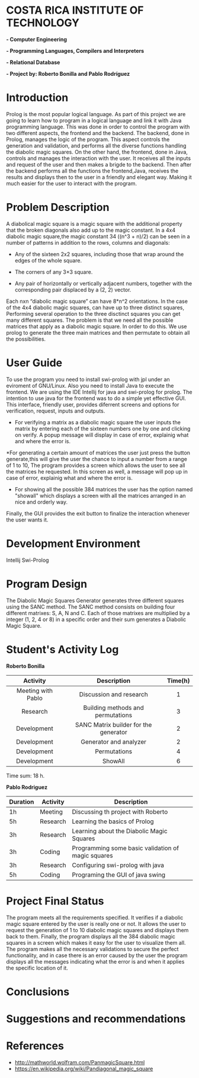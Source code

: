 # COSTA RICA INSTITUTE OF TECHNOLOGY

**- Computer Engineering**

**- Programming Languages, Compilers and Interpreters**

**- Relational Database**

**- Project by: Roberto Bonilla and Pablo Rodríguez**






# Introduction
Prolog is the most popular logical language. As part of this project we are going to learn how
to program in a logical language and link it with Java programming language. This was done in order to control
the program with two different aspects, the frontend and the backend. The backend, done in Prolog, manages the logic of
the program. This aspect controls the generation and validation, and performs all the diverse functions handling the
diabolic magic squares. On the other hand, the frontend, done in Java, controls and manages the interaction with the user.
It receives all the inputs and request of the user and then makes a brigde to the backend. Then after the backend performs
all the functions the frontend,Java, receives the results and displays then to the user in a friendly and elegant way.
Making it much easier for the user to interact with the program.


# Problem Description
A diabolical magic square is a magic square with the additional property that the broken diagonals also add up to the magic constant.
In a 4x4 diabolic magic square,the magic constant 34 ((n^3 + n)/2) can be seen in a
number of patterns in addition to the rows, columns and diagonals:

* Any of the sixteen 2x2 squares, including those that wrap around the edges of the whole square.

* The corners of any 3×3 square.

* Any pair of horizontally or vertically adjacent numbers, together with the  corresponding pair displaced by a (2, 2) vector.

Each nxn “diabolic magic square” can have 8*n^2 orientations. In the case of the 4x4
diabolic magic squares, can have up to three distinct squares,
Performing several operation to the three disctinct squares you can get many different squares.
The problem is that we need all the possible matrices that apply as a diabolic magic square. In order to do this. We use prolog
to generate the three main matrices and then permutate to obtain all the possibilities.

# User Guide

To use the program you need to install swi-prolog with jpl under an eviroment of GNU/Linux. Also you need to install Java to execute the frontend.
We are using the IDE Intellij for java and swi-prolog for prolog. The intention to use java for the frontend was to do a simple yet effective GUI.
This interface, friendly user, provides diferrent screens and options for verification, request, inputs and outputs.

* For verifying a matrix as a diabolic magic square the user inputs the matrix by entering each of the sixteen numbers one by one and clicking on verify.
A popup message will display in case of error, explainig what and where the error is.

*For generating a certain amount of matrices the user just press the button generate,this will give the user the chance to input a number from a range of 1 to 10,
The program provides a screen which allows the user to see all the matrices he requested.
In this screen as well, a message will pop up in case of error, explainig what and where the error is.

* For showing all the possible 384 matrices the user has the option named "showall" which displays a screen with all the matrices arranged in an nice and orderly way.

Finally, the GUI provides the exit button to finalize the interaction whenever the user wants it.


 
# Development Environment
Intellij
Swi-Prolog



# Program Design

The Diabolic Magic Squares Generator generates three different squares using the SANC method.
The SANC method consists on building four different matrixes: S, A, N and C. Each of those matrixes are multiplied by a integer (1, 2, 4 or 8) in a specific order and their sum generates a Diabolic Magic Square. 


# Student's Activity Log

**Roberto Bonilla**

| Activity                    | Description                           | Time(h) |
|:---------------------------:|:-------------------------------------:|:-------:|
|Meeting with Pablo           | Discussion and research               |   1     |
|Research                     | Building methods and permutations     |   3     |
|Development                  | SANC Matrix builder for the generator |   2     |
|Development                  | Generator and analyzer                |   2     |
|Development                  | Permutations                          |   4     |
|Development                  | ShowAll                               |   6     |

Time sum: 18 h.

**Pablo Rodriguez**

Duration      | Activity      | Description
------------- | ------------- | -------------
1h | Meeting  | Discussing th project with Roberto
5h | Research | Learning the basics of Prolog
3h | Research | Learning about the Diabolic Magic Squares
3h | Coding   | Programming some basic validation of magic squares
3h | Research | Configuring swi-prolog with java
5h | Coding   | Programing the GUI of java swing

# Project Final Status
The program meets all the requirements specified. It verifies if a diabolic magic square entered by the user is really one or not.
It allows the user to request the generation of 1 to 10 diabolic magic squares and displays them back to them.
Finally, the program displays all the 384 diabolic magic squares in a screen which makes it easy for the user to visualize them all.
The program makes all the necessary validations to secure the perfect functionality, and in case there is an error caused by the user the program displays
all the messages indicating what the error is and when it applies the specific location of it.

# Conclusions

# Suggestions and recommendations

# References

* http://mathworld.wolfram.com/PanmagicSquare.html
* https://en.wikipedia.org/wiki/Pandiagonal_magic_square